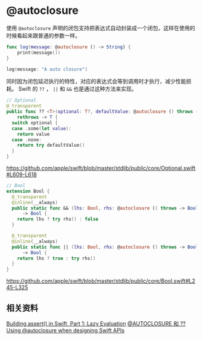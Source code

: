# @autoclosure

使用 `@autoclosure` 声明的闭包支持把表达式自动封装成一个闭包，这样在使用的时候看起来跟普通的参数一样。

```swift
func log(message: @autoclosure () -> String) {
    print(message())
}

log(message: "A auto closure")
```

同时因为闭包延迟执行的特性，对应的表达式会等到调用时才执行，减少性能损耗。 Swift 的 `??` ， `||` 和 `&&` 也是通过这种方法来实现。

```swift
// Optional
@_transparent
public func ?? <T>(optional: T?, defaultValue: @autoclosure () throws -> T)
    rethrows -> T {
  switch optional {
  case .some(let value):
    return value
  case .none:
    return try defaultValue()
  }
}
```
https://github.com/apple/swift/blob/master/stdlib/public/core/Optional.swift#L609-L618

```swift
// Bool
extension Bool {
  @_transparent
  @inline(__always)
  public static func && (lhs: Bool, rhs: @autoclosure () throws -> Bool) rethrows
      -> Bool {
    return lhs ? try rhs() : false
  }

  @_transparent
  @inline(__always)
  public static func || (lhs: Bool, rhs: @autoclosure () throws -> Bool) rethrows
      -> Bool {
    return lhs ? true : try rhs()
  }
}
```
https://github.com/apple/swift/blob/master/stdlib/public/core/Bool.swift#L245-L325

## 相关资料

[Building assert() in Swift, Part 1: Lazy Evaluation](https://developer.apple.com/swift/blog/?id=4)
[@AUTOCLOSURE 和 ??](https://swifter.tips/autoclosure/)
[Using @autoclosure when designing Swift APIs](https://www.swiftbysundell.com/articles/using-autoclosure-when-designing-swift-apis/)